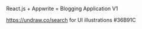 React.js + Appwrite = Blogging Application V1

https://undraw.co/search for UI illustrations #36B91C
